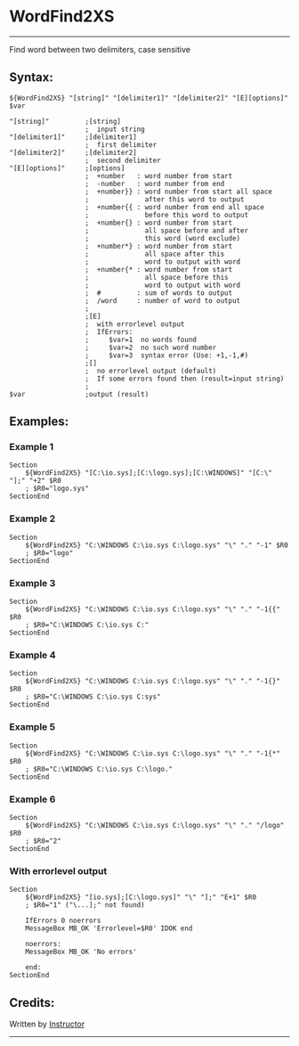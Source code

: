 # WordFind2XS

---

Find word between two delimiters, case sensitive

## Syntax:

	${WordFind2XS} "[string]" "[delimiter1]" "[delimiter2]" "[E][options]" $var

	"[string]"         ;[string]
	                   ;  input string
	"[delimiter1]"     ;[delimiter1]
	                   ;  first delimiter
	"[delimiter2]"     ;[delimiter2]
	                   ;  second delimiter
	"[E][options]"     ;[options]
	                   ;  +number   : word number from start
	                   ;  -number   : word number from end
	                   ;  +number}} : word number from start all space
	                   ;              after this word to output
	                   ;  +number{{ : word number from end all space
	                   ;              before this word to output
	                   ;  +number{} : word number from start
	                   ;              all space before and after
	                   ;              this word (word exclude)
	                   ;  +number*} : word number from start
	                   ;              all space after this
	                   ;              word to output with word
	                   ;  +number{* : word number from start
	                   ;              all space before this
	                   ;              word to output with word
	                   ;  #         : sum of words to output
	                   ;  /word     : number of word to output
	                   ;
	                   ;[E]
	                   ;  with errorlevel output
	                   ;  IfErrors:
	                   ;     $var=1  no words found
	                   ;     $var=2  no such word number
	                   ;     $var=3  syntax error (Use: +1,-1,#)
	                   ;[]
	                   ;  no errorlevel output (default)
	                   ;  If some errors found then (result=input string)
	                   ;
	$var               ;output (result)

## Examples:

### Example 1

	Section
		${WordFind2XS} "[C:\io.sys];[C:\logo.sys];[C:\WINDOWS]" "[C:\" "];" "+2" $R0
		; $R0="logo.sys"
	SectionEnd

### Example 2

	Section
		${WordFind2XS} "C:\WINDOWS C:\io.sys C:\logo.sys" "\" "." "-1" $R0
		; $R0="logo"
	SectionEnd

### Example 3

	Section
		${WordFind2XS} "C:\WINDOWS C:\io.sys C:\logo.sys" "\" "." "-1{{" $R0
		; $R0="C:\WINDOWS C:\io.sys C:"
	SectionEnd

### Example 4

	Section
		${WordFind2XS} "C:\WINDOWS C:\io.sys C:\logo.sys" "\" "." "-1{}" $R0
		; $R0="C:\WINDOWS C:\io.sys C:sys"
	SectionEnd

### Example 5

	Section
		${WordFind2XS} "C:\WINDOWS C:\io.sys C:\logo.sys" "\" "." "-1{*" $R0
		; $R0="C:\WINDOWS C:\io.sys C:\logo."
	SectionEnd

### Example 6

	Section
		${WordFind2XS} "C:\WINDOWS C:\io.sys C:\logo.sys" "\" "." "/logo" $R0
		; $R0="2"
	SectionEnd

### With errorlevel output

	Section
		${WordFind2XS} "[io.sys];[C:\logo.sys]" "\" "];" "E+1" $R0
		; $R0="1" ("\...];" not found)

		IfErrors 0 noerrors
		MessageBox MB_OK 'Errorlevel=$R0' IDOK end

		noerrors:
		MessageBox MB_OK 'No errors'

		end:
	SectionEnd

## Credits:

Written by [Instructor][1]

---

[1]: http://nsis.sourceforge.net/User:Instructor